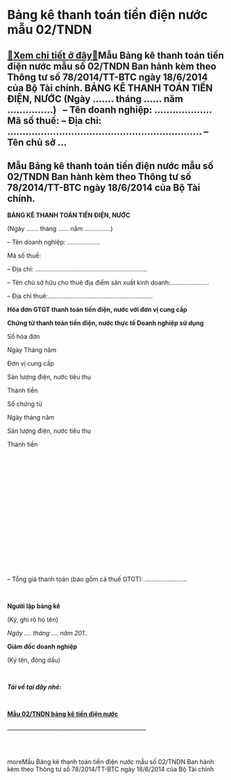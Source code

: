 Bảng kê thanh toán tiền điện nước mẫu 02/TNDN
===================================================

[:gift:Xem chi tiết ở đây:gift:](https://hddtvn.com/ba%cc%89ng-ke-thanh-toan-tien-die%cc%a3n-nuoc-ma%cc%83u-02-tndn/)Mẫu Bảng kê thanh toán tiền điện nước mẫu số 02/TNDN Ban hành kèm theo Thông tư số 78/2014/TT-BTC ngày 18/6/2014 của Bộ Tài chính. BẢNG KÊ THANH TOÁN TIỀN ĐIỆN, NƯỚC (Ngày ……. tháng …… năm ……………)   – Tên doanh nghiệp: ………………. Mã số thuế: – Địa chỉ: ………………………………………………………. – Tên chủ sở …
------------------------------------------------------------------------------------------------------------------------------------------------------------------------------------------------------------------------------------------------------------------------------------------------------



Mẫu Bảng kê thanh toán tiền điện nước mẫu số 02/TNDN Ban hành kèm theo Thông tư số 78/2014/TT-BTC ngày 18/6/2014 của Bộ Tài chính.
--------------------------------------------------------------------------------------------------------------------------------------------




**BẢNG KÊ THANH TOÁN TIỀN ĐIỆN, NƯỚC**  

 (Ngày ……. tháng …… năm ……………)
 






– Tên doanh nghiệp: ……………….

Mã số thuế:



– Địa chỉ: ……………………………………………………….  

– Tên chủ sở hữu cho thuê địa điểm sản xuất kinh doanh:………………….  

– Địa chỉ thuê:……………………………………………………






**Hóa đơn GTGT thanh toán tiền điện, nước với đơn vị cung cấp**

**Chứng từ thanh toán tiền điện, nước thực tế Doanh nghiệp sử dụng**



Số hóa đơn

Ngày Tháng năm

Đơn vị cung cấp

Sản lượng điện, nước tiêu thụ

Thành tiền

Số chứng từ

Ngày tháng năm

Sản lượng điện, nước tiêu thụ

Thành tiền



 

 

 

 

 

 

 

 

 




– Tổng giá thanh toán (bao gồm cả thuế GTGT): ……………………  

 






**Người lập bảng kê**  

 (Ký, ghi rõ họ tên)

*Ngày …. tháng …. năm 201..*  

**Giám đốc doanh nghiệp**  

 (Ký tên, đóng dấu)



 



***Tải về tại đây nhé:***

  



[**Mẫu 02/TNDN bảng kê tiền điện nước**](https://drive.google.com/open?id=0B24q-XZt4667clFxLXFJY0FMRlE)


\_\_\_\_\_\_\_\_\_\_\_\_\_\_\_\_\_\_\_\_\_\_\_\_\_\_\_\_\_\_\_\_\_\_\_\_\_\_\_\_\_\_\_\_\_\_\_\_\_\_  

  
   

   
moreMẫu Bảng kê thanh toán tiền điện nước mẫu số 02/TNDN Ban hành kèm theo Thông tư số 78/2014/TT-BTC ngày 18/6/2014 của Bộ Tài chính

